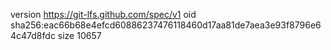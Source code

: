 version https://git-lfs.github.com/spec/v1
oid sha256:eac66b68e4efcd60886237476118460d17aa81de7aea3e93f8796e64c47d8fdc
size 10657

